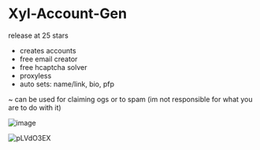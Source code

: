 # Xyl-Account-Gen
release at 25 stars

+ creates accounts
+ free email creator
+ free hcaptcha solver
+ proxyless
+ auto sets: name/link, bio, pfp

~ can be used for claiming ogs or to spam (im not responsible for what you are to do with it)

![image](https://user-images.githubusercontent.com/60797067/212559124-4df1eb72-8d5f-41c3-9326-ad86d0659ea3.png)

![pLVdO3EX](https://user-images.githubusercontent.com/60797067/212552532-2055df0e-4304-435b-b982-9924ea67ecba.png)
